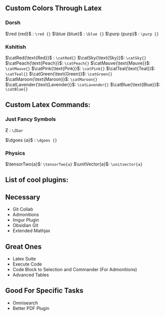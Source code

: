 ## Custom Colors Through Latex

### Dorsh
$\red {red}$ : `\red {}`
$\blue {blue}$ : `\blue {}`
$\purp {purp}$ : `\purp {}`

### Kshitish
$\catRed{\text{Red}}$ : `\catRed{}`
$\catSky{\text{Sky}}$: `\catSky{}`
$\catPeach{\text{Peach}}$: `\catPeach{}`
$\catMauve{\text{Mauve}}$: `\catMauve{}`
$\catPink{\text{Pink}}$: `\catPink{}`
$\catTeal{\text{Teal}}$: `\catTeal{}`
$\catGreen{\text{Green}}$: `\catGreen{}`
$\catMaroon{\text{Maroon}}$: `\catMaroon{}`
$\catLavender{\text{Lavender}}$: `\catLavender{}`
$\catBlue{\text{Blue}}$: `\catBlue{}`

## Custom Latex Commands:

### Just Fancy Symbols

$\Zbar$ : `\Zbar`

$\dgoes {a}$   : `\dgoes {}`


### Physics
$\tensorTwo{a}$: `\tensorTwo{a}`
$\unitVector{a}$: `\unitvector{a}`

## List of cool plugins:

## Necessary
- Git Collab
- Admonitions
- Imgur Plugin
- Obsidian Git
- Extended Mathjax

## Great Ones
- Latex Suite
- Execute Code
- Code Block to Selection and Commander (For Admonitions)
- Advanced Tables

## Good For Specific Tasks
- Omnisearch
- Better PDF Plugin

